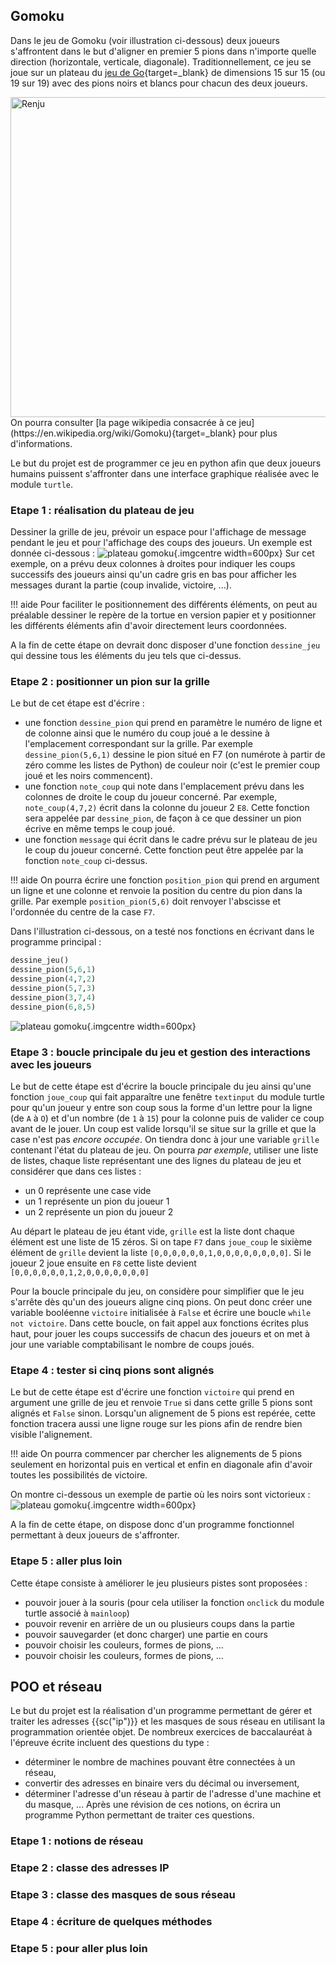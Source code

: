 ## Gomoku

Dans le jeu de Gomoku (voir illustration ci-dessous) deux joueurs s'affrontent dans le but d'aligner en premier  5 pions dans n'importe quelle direction (horizontale, verticale, diagonale). Traditionnellement, ce jeu se joue sur un plateau du [jeu de Go](https://fr.wikipedia.org/wiki/Go_(jeu)){target=_blank} de dimensions 15 sur 15 (ou 19 sur 19) avec des pions noirs et blancs pour chacun des deux joueurs.
<div class="centre"><a title="Matěj Baťha, CC BY-SA 3.0 &lt;http://creativecommons.org/licenses/by-sa/3.0/&gt;, via Wikimedia Commons" href="https://commons.wikimedia.org/wiki/File:Renju.jpg"><img width="512" alt="Renju" src="https://upload.wikimedia.org/wikipedia/commons/6/69/Renju.jpg"></a></div>
On pourra consulter [la page wikipedia consacrée à ce jeu](https://en.wikipedia.org/wiki/Gomoku){target=_blank} pour plus d'informations.

Le but du projet est de programmer ce jeu en python afin que deux joueurs humains puissent s'affronter dans une interface graphique réalisée avec le module `turtle`.

### Etape 1 : réalisation du plateau de jeu
Dessiner la grille de jeu, prévoir un espace pour l'affichage de message pendant le jeu et pour l'affichage des coups des joueurs. Un exemple est donnée ci-dessous :
![plateau gomoku](./images/projets/gomoku1.png){.imgcentre width=600px}
Sur cet exemple, on a prévu deux colonnes à droites pour indiquer les coups successifs des joueurs ainsi qu'un cadre gris en bas pour afficher les messages durant la partie (coup invalide, victoire, ...). 

!!! aide
    Pour faciliter le positionnement des différents éléments, on peut au préalable dessiner le repère de la tortue en version papier et y positionner les différents éléments afin d'avoir directement leurs coordonnées.

A la fin de cette étape on devrait donc disposer d'une fonction `dessine_jeu` qui dessine tous les éléments du jeu tels que ci-dessus.

### Etape 2 : positionner un pion sur la grille

Le but de cet étape est d'écrire :

* une fonction `dessine_pion` qui prend en paramètre le numéro de ligne et de colonne ainsi que le numéro du coup joué a le dessine à l'emplacement correspondant sur la grille. Par exemple `dessine_pion(5,6,1)` dessine le pion situé en F7 (on numérote à partir de zéro comme les listes de Python) de couleur noir (c'est le premier coup joué et les noirs commencent).
* une fonction `note_coup` qui note dans l'emplacement prévu dans les colonnes de droite le coup du joueur concerné. Par exemple, `note_coup(4,7,2)` écrit dans la colonne du joueur 2 `E8`. Cette fonction sera appelée par `dessine_pion`, de façon à ce que dessiner un pion écrive en même temps le coup joué.
* une fonction `message` qui écrit dans le cadre prévu sur le plateau de jeu le coup du joueur concerné. Cette fonction peut être appelée par la fonction `note_coup` ci-dessus.

!!! aide
    On pourra écrire une fonction `position_pion` qui prend en argument un ligne et une colonne et renvoie la position du centre du pion dans la grille. Par exemple `position_pion(5,6)` doit renvoyer l'abscisse et l'ordonnée du centre de la case `F7`.
    
Dans l'illustration ci-dessous, on a testé nos fonctions en écrivant dans le programme principal :
```python
dessine_jeu()
dessine_pion(5,6,1)
dessine_pion(4,7,2)
dessine_pion(5,7,3)
dessine_pion(3,7,4)
dessine_pion(6,8,5)
```

![plateau gomoku](./images/projets/gomoku2.png){.imgcentre width=600px}


### Etape 3 : boucle principale du jeu et gestion des interactions avec les joueurs

Le but de cette étape est d'écrire la boucle principale du jeu ainsi qu'une fonction `joue_coup` qui fait apparaître une fenêtre `textinput` du module turtle pour qu'un joueur y entre son coup sous la forme d'un lettre pour la ligne (de `A` à `O`) et d'un nombre (de `1` à `15`) pour la colonne puis de valider ce coup avant de le jouer.
Un coup est valide lorsqu'il se situe sur la grille et que la case n'est pas *encore occupée*. On tiendra donc à jour une variable `grille` contenant l'état du plateau de jeu. On pourra *par exemple*, utiliser une liste de listes, chaque liste représentant une des lignes du plateau de jeu et considérer que dans ces listes :

* un 0 représente une case vide
* un 1 représente un pion du joueur 1
* un 2 représente un pion du joueur 2

Au départ le plateau de jeu étant vide, `grille` est la liste dont chaque élément est une liste de 15 zéros. Si on tape `F7` dans `joue_coup` le sixième élément de `grille` devient la liste `[0,0,0,0,0,0,1,0,0,0,0,0,0,0,0]`. Si le joueur 2 joue ensuite en `F8` cette liste devient `[0,0,0,0,0,0,1,2,0,0,0,0,0,0,0]`

Pour la boucle principale du jeu, on considère pour simplifier que le jeu s'arrête dès qu'un des joueurs aligne cinq pions. On peut donc créer une variable booléenne `victoire` initialisée à `False` et écrire une boucle `while not victoire`. Dans cette boucle, on fait appel aux fonctions écrites plus haut, pour jouer les coups successifs de chacun des joueurs et on met à jour une variable comptabilisant le nombre de coups joués.

### Etape 4 : tester si cinq pions sont alignés

Le but de cette étape est d'écrire une fonction `victoire` qui prend en argument une grille de jeu et renvoie `True` si dans cette grille 5 pions sont alignés et `False` sinon. Lorsqu'un alignement de 5 pions est repérée, cette fonction tracera aussi une ligne rouge sur les pions afin de rendre bien visible l'alignement.

!!! aide
    On pourra commencer par chercher les alignements de 5 pions seulement  en horizontal puis en vertical et enfin en diagonale afin d'avoir toutes les possibilités de victoire.

On montre ci-dessous un exemple de partie où les noirs sont victorieux :
![plateau gomoku](./images/projets/gomoku3.png){.imgcentre width=600px}


A la fin de cette étape, on dispose donc d'un programme fonctionnel permettant à deux joueurs de s'affronter.

### Etape 5 : aller plus loin

Cette étape consiste à améliorer le jeu plusieurs pistes sont proposées :

* pouvoir jouer à la souris (pour cela utiliser la fonction `onclick` du module turtle associé à `mainloop`)
* pouvoir revenir en arrière de un ou plusieurs coups dans la partie
* pouvoir sauvegarder (et donc charger) une partie en cours
* pouvoir choisir les couleurs, formes de pions, ...
* pouvoir choisir les couleurs, formes de pions, ...

## POO et réseau

Le but du projet est la réalisation d'un programme permettant de gérer et traiter les adresses {{sc("ip")}} et les masques de sous réseau en utilisant la programmation orientée objet. De nombreux exercices de baccalauréat à l'épreuve écrite incluent des questions du type :
* déterminer le nombre de machines pouvant être connectées à un réseau,
* convertir des adresses en binaire vers du décimal ou inversement,
* déterminer l'adresse d'un réseau à partir de l'adresse d'une machine et du masque, ...
Après une révision de ces notions, on écrira un programme Python permettant de traiter ces questions.

### Etape 1 : notions de réseau

### Etape 2 : classe des adresses IP

### Etape 3 : classe des masques de sous réseau

### Etape 4 : écriture de quelques méthodes

### Etape 5 : pour aller plus loin
